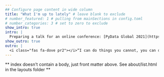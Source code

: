 ```yaml
---
## Configure page content in wide column
title: "What I'm up to lately" # leave blank to exclude
# number_featured: 1 # pulling from mainSections in config.toml
# number_categories: 3 # set to zero to exclude
show_intro: true
intro: |
  Preparing a talk for an online conference: [PyData Global 2021](https://pydata.org/global2021/) 
show_outro: true
outro: |
  <i class="fas fa-dove pr2"></i>“I can do things you cannot, you can do things I cannot; together we can do great things.” Saint Teresa of Calcutta
---
```


** index doesn't contain a body, just front matter above.
See about/list.html in the layouts folder **
